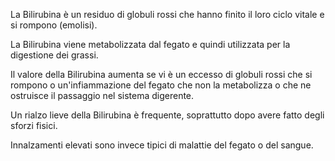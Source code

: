 La Bilirubina è un residuo di globuli rossi che hanno finito il loro ciclo vitale e si rompono (emolisi).

La Bilirubina viene metabolizzata dal fegato e quindi utilizzata per la digestione dei grassi.

Il valore della Bilirubina aumenta se vi è un eccesso di globuli rossi che si rompono o un'infiammazione del fegato che non la metabolizza o che ne
ostruisce il passaggio nel sistema digerente.

Un rialzo lieve della Bilirubina è frequente, soprattutto dopo avere fatto degli sforzi fisici.

Innalzamenti elevati sono invece tipici di malattie del fegato o del sangue.
